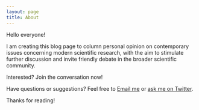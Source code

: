 ```yaml
---
layout: page
title: About
---
```


<p class="message">
  Hello everyone! 

  I am creating this blog page to column personal opinion on contemporary issues concerning modern scientific research, with the aim to stimulate further discussion and invite friendly debate in the broader scientific community. 

  Interested? Join the conversation now!
</p>

Have questions or suggestions? Feel free to [Email me](mailto:u3502943@connect.hku.hk) or [ask me on Twitter](https://twitter.com/ivy_lxiong).

Thanks for reading!
